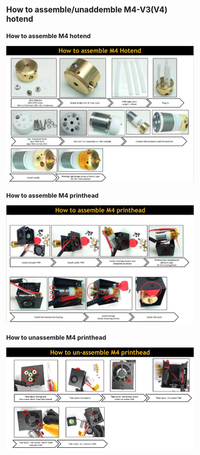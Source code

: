 ## How to assemble/unaddemble M4-V3(V4) hotend
### How to assemble M4 hotend
![](How_to_assemble_M4_hotend.jpg)

### How to assemble M4 printhead
![](How_to_assemble_M4_printhead.jpg)

### How to unassemble M4 printhead
![](How_to_unassemble_M4_printhead.jpg)
